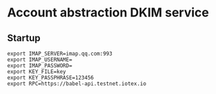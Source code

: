 Account abstraction DKIM service
================================

## Startup

```
export IMAP_SERVER=imap.qq.com:993
export IMAP_USERNAME=
export IMAP_PASSWORD=
export KEY_FILE=key
export KEY_PASSPHRASE=123456
export RPC=https://babel-api.testnet.iotex.io
```
